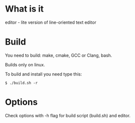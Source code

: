 # What is it

editor - lite version of line-oriented text editor

# Build

You need to build: make, cmake, GCC or Clang, bash.

Builds only on linux.

To build and install you need type this:
```shell
$ ./build.sh -r
```

# Options

Check options with -h flag for build script (build.sh) and editor.
